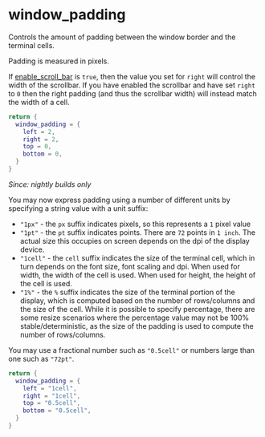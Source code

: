# window_padding

Controls the amount of padding between the window border and the
terminal cells.

Padding is measured in pixels.

If [enable_scroll_bar](enable_scroll_bar.md) is `true`, then the value you
set for `right` will control the width of the scrollbar.  If you have
enabled the scrollbar and have set `right` to `0` then the right padding
(and thus the scrollbar width) will instead match the width of a cell.

```lua
return {
  window_padding = {
    left = 2,
    right = 2,
    top = 0,
    bottom = 0,
  }
}
```

*Since: nightly builds only*

You may now express padding using a number of different units by specifying
a string value with a unit suffix:

* `"1px"` - the `px` suffix indicates pixels, so this represents a `1` pixel value
* `"1pt"` - the `pt` suffix indicates points.  There are `72` points in `1 inch`.  The actual size this occupies on screen depends on the dpi of the display device.
* `"1cell"` - the `cell` suffix indicates the size of the terminal cell, which in turn depends on the font size, font scaling and dpi.  When used for width, the width of the cell is used.  When used for height, the height of the cell is used.
* `"1%"` - the `%` suffix indicates the size of the terminal portion of the display, which is computed based on the number of rows/columns and the size of the cell.  While it is possible to specify percentage, there are some resize scenarios where the percentage value may not be 100% stable/deterministic, as the size of the padding is used to compute the number of rows/columns.

You may use a fractional number such as `"0.5cell"` or numbers large than one such as `"72pt"`.

```lua
return {
  window_padding = {
    left = "1cell",
    right = "1cell",
    top = "0.5cell",
    bottom = "0.5cell",
  }
}
```


